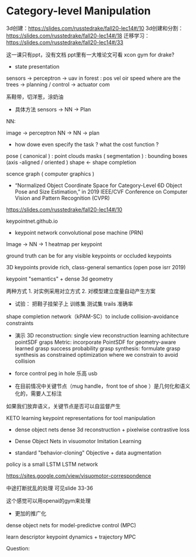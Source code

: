 # Category-level Manipulation

3d创建：https://slides.com/russtedrake/fall20-lec14#/10
3d创建和分割：https://slides.com/russtedrake/fall20-lec14#/18
迁移学习：https://slides.com/russtedrake/fall20-lec14#/33


这一课只有ppt，没有文档
ppt里有一大堆论文可看
xcon
gym for drake? 

- state presentation

sensors -> perceptron -> uav in forest : pos vel oir speed where are the trees -> planning / control -> actuator com

系鞋带，切洋葱，涂奶油

- 具体方法
sensors -> NN -> Plan

NN:

image -> perceptron NN -> NN -> plan

- how dowe even specify the task ?
 what the cost function ?

 pose ( canonical ) : point clouds
 masks ( segmentation ) : bounding boxes (axis -aligned / oriented )
 shape <- shape completion

scence graph ( computer graphics )

- “Normalized Object Coordinate Space for Category-Level 6D Object Pose and Size Estimation,” in 2019 IEEE/CVF Conference on Computer Vision and Pattern Recognition (CVPR)

https://slides.com/russtedrake/fall20-lec14#/10

keypointnet.github.io
- keypoint network
convolutional pose machine (PRN)

Image -> NN -> 1 heatmap per keypoint

ground truth can be for any visible keypoints or occluded keypoints

3D keypoints provide rich, class-general semantics (open pose isrr 2019)

keypoint "semantics" + dense 3d geometry

两种方式 1. 对实例采用对立方式  2. 对模型建立度量自动产生方案

- 试验： 把鞋子挂架子上
训练集 测试集 trails 准确率

shape completion network（kPAM-SC）to include collision-avoidance constraints

- 演示
3D reconstruction: single view reconstruction learning achitecture pointSDF 
graps Metric: incorporate PointSDF for geometry-aware learned grasp success probability
grasp synthesis: formulate grasp synthesis as constrained optimization where we constrain to avoid collision

- force control 
peg in hole 乐高 usb 

- 在目前情况中关键节点（mug handle，front toe of shoe ）是几何化和语义化的，需要人工标注

如果我们放弃语义，关键节点是否可以自监督产生

KETO learning keypoint representations for tool manipulation 

- dense object nets
dense 3d reconstruction + pixelwise contrastive loss

- Dense Object Nets in visuomotor Imitation Learning 


- standard "behavior-cloning" Objective + data augmentation

policy is a small LSTM LSTM network

https://sites.google.com/view/visuomotor-correspondence

中途打断扰乱的处理 可见slide 33-36

这个感觉可以用openai的gym来处理

- 更加的推广化

dense object nets for model-predictve control (MPC)

learn descriptor keypoint dynamics + trajectory MPC

Question: 
